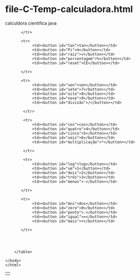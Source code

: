 # file-C-Temp-calculadora.html
calculdora cientifica java

<!DOCTYPE html>
<html>
<head>
	<title>Calculadora Cientifica
   </title>
   <link rel="stylesheet" type="text/css" href="Estilo.css">
    </head>
	<body onload="init();">
		<table class="calculadora">
			<tr>
				<td colspan="5"><span id="resultado"></span></td>
      
           </tr>

           <tr>
           	    <td><button id="tan">tan</button></td>
           	    <td><button id="Pi">π</button></td>
           	    <td><button id="raiz">√</button></td>
           	    <td><button id="porcentagem">%</button></td>
           	    <td><button id="reset">CE</button></td>

           </tr>
           
           <tr>
           	    <td><button id="sen">sen</button></td>
           	    <td><button id="sete">7</button></td>
           	    <td><button id="oito">8</button></td>
           	    <td><button id="nove">9</button></td>
           	    <td><button id="divisão">/</button></td>
           	
           	</tr>
           	
           	<tr>
           		<td><button id="cos">cos</button></td>
           	    <td><button id="quatro">4</button></td>
           	    <td><button id="cinco">5</button></td>
           	    <td><button id="seis">6</button></td>
           	    <td><button id="multiplicação">*</button></td>

            </tr>

           	<tr> 
           		<td><button id="log">log</button></td>
           	    <td><button id="um">1</button></td>
           	    <td><button id="dois">2</button></td>
           	    <td><button id="três">3</button></td>
           	    <td><button id="menos">-</button></td>

           </tr>

           <tr>
           	    <td><button id="Ans">Ans</button></td>
           	    <td><button id="zero">0</button></td>
           	    <td><button id="ponto">.</button></td>
           	    <td><button id="igual">=</button></td>
           	    <td><button id="mais">+</button></td>
 
           </tr>
 		



 		</table>

	

<script src="funcionalidade.js"></script>
	</body>
	</html>

